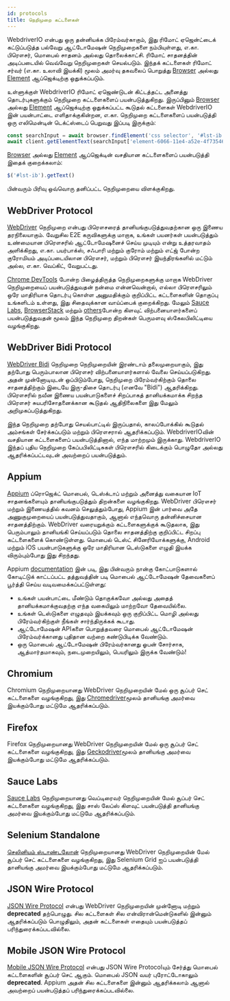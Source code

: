```yaml
---
id: protocols
title: நெறிமுறை கட்டளைகள்
---
```


WebdriverIO என்பது ஒரு தன்னியக்க பிரேம்வர்காகும், இது ரிமோட் ஏஜென்ட்டைக் கட்டுப்படுத்த பல்வேறு ஆட்டோமேஷன் நெறிமுறைகளை நம்பியுள்ளது, எ.கா. பிரௌசர், மொபைல் சாதனம் அல்லது தொலைக்காட்சி. ரிமோட் சாதனத்தின் அடிப்படையில் வெவ்வேறு நெறிமுறைகள் செயல்படும். இந்தக் கட்டளைகள் ரிமோட் சர்வர் (எ.கா. உலாவி இயக்கி) மூலம் அமர்வு தகவலைப் பொறுத்து [Browser](browser) அல்லது [Element](/docs/api/element) ஆப்ஜெக்டிற்கு ஒதுக்கப்படும்.

உள்ளுக்குள் WebdriverIO ரிமோட் ஏஜெண்டுடன் கிட்டத்தட்ட அனைத்து தொடர்புகளுக்கும் நெறிமுறை கட்டளைகளைப் பயன்படுத்துகிறது. இருப்பினும் [Browser](browser) அல்லது [Element](/docs/api/element) ஆப்ஜெக்டிற்கு ஒதுக்கப்பட்ட கூடுதல் கட்டளைகள் WebdriverIO இன் பயன்பாட்டை எளிதாக்குகின்றன, எ.கா. நெறிமுறை கட்டளைகளைப் பயன்படுத்தி ஒரு எலிமென்டின் டெக்ட்ஸ்டைப் பெறுவது இப்படி இருக்கும்:

```js
const searchInput = await browser.findElement('css selector', '#lst-ib')
await client.getElementText(searchInput['element-6066-11e4-a52e-4f735466cecf'])
```

[Browser](browser) அல்லது [Element](/docs/api/element) ஆப்ஜெக்டின் வசதியான கட்டளைகளைப் பயன்படுத்தி இதைக் குறைக்கலாம்:

```js
$('#lst-ib').getText()
```

பின்வரும் பிரிவு ஒவ்வொரு தனிப்பட்ட நெறிமுறையை விளக்குகிறது.

## WebDriver Protocol

[WebDriver](https://w3c.github.io/webdriver/#elements) நெறிமுறை என்பது பிரௌசரைத் தானியங்குபடுத்துவதற்கான ஒரு இணைய தரநிலையாகும். வேறுசில E2E கருவிகளுக்கு மாறாக, உங்கள் பயனர்கள் பயன்படுத்தும் உண்மையான பிரௌசரில் ஆட்டோமேஷனைச் செய்ய முடியும் என்று உத்தரவாதம் அளிக்கிறது, எ.கா. பயர்பாக்ஸ், சஃபாரி மற்றும் குரோம் மற்றும் எட்ஜ் போன்ற குரோமியம் அடிப்படையிலான பிரௌசர், மற்றும் பிரௌசர் இயந்திரங்களில் மட்டும் அல்ல, எ.கா. வெப்கிட், வேறுபட்டது.

[Chrome DevTools](https://w3c.github.io/webdriver/#elements) போன்ற பிழைத்திருத்த நெறிமுறைகளுக்கு மாறாக WebDriver நெறிமுறையைப் பயன்படுத்துவதன் நன்மை என்னவென்றால், எல்லா பிரௌசரிலும் ஒரே மாதிரியாக தொடர்பு கொள்ள அனுமதிக்கும் குறிப்பிட்ட கட்டளைகளின் தொகுப்பு உங்களிடம் உள்ளது, இது சிதைவுக்கான வாய்ப்பைக் குறைக்கிறது. மேலும் [Sauce Labs](https://saucelabs.com/), [BrowserStack](https://www.browserstack.com/) மற்றும் [others](https://github.com/christian-bromann/awesome-selenium#cloud-services)போன்ற கிளவுட் விற்பனையாளர்களைப் பயன்படுத்துவதன் மூலம் இந்த நெறிமுறை திறன்கள் பெருமளவு ஸ்கேலபிலிட்டியை வழங்குகிறது.

## WebDriver Bidi Protocol

[WebDriver Bidi](https://w3c.github.io/webdriver-bidi/) நெறிமுறை நெறிமுறையின் இரண்டாம் தலைமுறையாகும், இது தற்போது பெரும்பாலான பிரௌசர் விற்பனையாளர்களால் வேலை செய்யப்படுகிறது. அதன் முன்னோடியுடன் ஒப்பிடும்போது, நெறிமுறை பிரேம்வர்கிற்கும் தொலை சாதனத்திற்கும் இடையே இரு-திசை தொடர்பு (எனவே "Bidi") ஆதரிக்கிறது. பிரௌசரில் நவீன இணைய பயன்பாடுகளைச் சிறப்பாகத் தானியக்கமாக்க சிறந்த பிரௌசர் சுயபரிசோதனைக்கான கூடுதல் ஆதிநிலைகளை இது மேலும் அறிமுகப்படுத்துகிறது.

இந்த நெறிமுறை தற்போது செயல்பாட்டில் இருப்பதால், காலப்போக்கில் கூடுதல் அம்சங்கள் சேர்க்கப்படும் மற்றும் பிரௌசரால் ஆதரிக்கப்படும். WebdriverIOவின் வசதியான கட்டளைகளைப் பயன்படுத்தினால், எந்த மாற்றமும் இருக்காது. WebdriverIO இந்தப் புதிய நெறிமுறை கேப்பபிலிட்டிசுகள் பிரௌசரில் கிடைக்கும் பொழுதோ அல்லது ஆதரிக்கப்பட்டவுடன் அவற்றைப் பயன்படுத்தும்.

## Appium

[Appium](https://appium.io/) ப்ரொஜெக்ட் மொபைல், டெஸ்க்டாப் மற்றும் அனைத்து வகையான IoT சாதனங்களையும் தானியங்குபடுத்தும் திறன்களை வழங்குகிறது. WebDriver பிரௌசர் மற்றும் இணையத்தில் கவனம் செலுத்தும்போது, Appium இன் பார்வை அதே அணுகுமுறையைப் பயன்படுத்துவதாகும், ஆனால் எந்தவொரு தன்னிச்சையான சாதனத்திற்கும். WebDriver வரையறுக்கும் கட்டளைகளுக்குக் கூடுதலாக, இது பெரும்பாலும் தானியங்கி செய்யப்படும் தொலை சாதனத்திற்கு குறிப்பிட்ட சிறப்பு கட்டளைகளைக் கொண்டுள்ளது. மொபைல் டெஸ்ட் சினேரியோக்களுக்கு, Android மற்றும் iOS பயன்பாடுகளுக்கு ஒரே மாதிரியான டெஸ்டுகளை எழுதி இயக்க விரும்பும்போது இது சிறந்தது.

Appium [documentation](https://appium.github.io/appium.io/docs/en/about-appium/intro/?lang=en) இன் படி, இது பின்வரும் நான்கு கோட்பாடுகளால் கோடிட்டுக் காட்டப்பட்ட தத்துவத்தின் படி மொபைல் ஆட்டோமேஷன் தேவைகளைப் பூர்த்தி செய்ய வடிவமைக்கப்பட்டுள்ளது:

- உங்கள் பயன்பாட்டை மீண்டும் தொகுக்கவோ அல்லது அதைத் தானியக்கமாக்குவதற்கு எந்த வகையிலும் மாற்றவோ தேவையில்லை.
- உங்கள் டெஸ்டுகளை எழுதவும் இயக்கவும் ஒரு குறிப்பிட்ட மொழி அல்லது பிரேம்வர்கிற்குள் நீங்கள் சார்ந்திருக்கக் கூடாது.
- ஆட்டோமேஷன் APIகளை பொறுத்தவரை மொபைல் ஆட்டோமேஷன் பிரேம்வர்க்கானது புதிதான வற்றை கண்டுபிடிக்க வேண்டும்.
- ஒரு மொபைல் ஆட்டோமேஷன் பிரேம்வர்கானது ஓபன் சோர்சாக, ஆத்மார்தமாகவும், நடைமுறையிலும், பெயரிலும் இருக்க வேண்டும்!

## Chromium

Chromium நெறிமுறையானது WebDriver நெறிமுறையின் மேல் ஒரு சூப்பர் செட் கட்டளைகளை வழங்குகிறது, இது [Chromedriver](https://chromedriver.chromium.org/chromedriver-canary)மூலம் தானியங்கு அமர்வை இயக்கும்போது மட்டுமே ஆதரிக்கப்படும்.

## Firefox

Firefox நெறிமுறையானது WebDriver நெறிமுறையின் மேல் ஒரு சூப்பர் செட் கட்டளைகளை வழங்குகிறது, இது [Geckodriver](https://github.com/mozilla/geckodriver)மூலம் தானியங்கு அமர்வை இயக்கும்போது மட்டுமே ஆதரிக்கப்படும்.

## Sauce Labs

[Sauce Labs](https://saucelabs.com/) நெறிமுறையானது வெப்டிரைவர் நெறிமுறையின் மேல் சூப்பர் செட் கட்டளைகளை வழங்குகிறது, இது சாஸ் லேப்ஸ் கிளவுட் பயன்படுத்தி தானியங்கு அமர்வை இயக்கும்போது மட்டுமே ஆதரிக்கப்படும்.

## Selenium Standalone

[செலினியம் ஸ்டாண்டலோன்](https://www.selenium.dev/documentation/grid/advanced_features/endpoints/) நெறிமுறையானது WebDriver நெறிமுறையின் மேல் சூப்பர் செட் கட்டளைகளை வழங்குகிறது, இது Selenium Grid ஐப் பயன்படுத்தி தானியங்கு அமர்வை இயக்கும்போது மட்டுமே ஆதரிக்கப்படும்.

## JSON Wire Protocol

[JSON Wire Protocol](https://www.selenium.dev/documentation/legacy/json_wire_protocol/) என்பது WebDriver நெறிமுறையின் முன்னோடி மற்றும் __deprecated__ தற்பொழுது. சில கட்டளைகள் சில என்விரான்மென்டுகளில் இன்னும் ஆதரிக்கப்படும் பொழுதிலும், அதன் கட்டளைகள் எதையும் பயன்படுத்தப் பரிந்துரைக்கப்படவில்லை.

## Mobile JSON Wire Protocol

[Mobile JSON Wire Protocol](https://github.com/SeleniumHQ/mobile-spec/blob/master/spec-draft.md) என்பது JSON Wire Protocolயும் சேர்த்து மொபைல் கட்டளைகளின் சூப்பர் செட் ஆகும். மொபைல் JSON வயர் புரோட்டோகாலும் __deprecated__. Appium அதன் சில கட்டளைகளை இன்னும் ஆதரிக்கலாம் ஆனால் அவற்றைப் பயன்படுத்தப் பரிந்துரைக்கப்படவில்லை.
